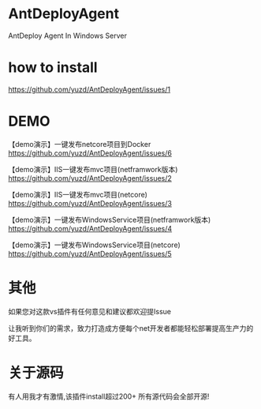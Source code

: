 # AntDeployAgent
AntDeploy Agent In Windows Server

# how to install 

https://github.com/yuzd/AntDeployAgent/issues/1


# DEMO

【demo演示】一键发布netcore项目到Docker
https://github.com/yuzd/AntDeployAgent/issues/6

【demo演示】IIS一键发布mvc项目(netframwork版本)
https://github.com/yuzd/AntDeployAgent/issues/2

【demo演示】IIS一键发布mvc项目(netcore) 
https://github.com/yuzd/AntDeployAgent/issues/3

【demo演示】一键发布WindowsService项目(netframwork版本)
https://github.com/yuzd/AntDeployAgent/issues/4

【demo演示】一键发布WindowsService项目(netcore)
https://github.com/yuzd/AntDeployAgent/issues/5

# 其他
如果您对这款vs插件有任何意见和建议都欢迎提Issue

让我听到你们的需求，致力打造成方便每个net开发者都能轻松部署提高生产力的好工具。

# 关于源码
有人用我才有激情,该插件install超过200+ 所有源代码会全部开源!
